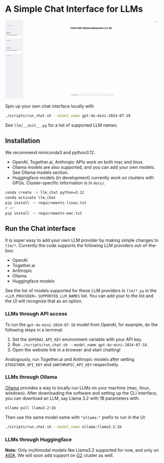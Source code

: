 # A Simple Chat Interface for LLMs

![Chat Interface Demo](assets/llm_chat_readme.gif)

Spin up your own chat interface locally with
```bash
./scripts/run_chat.sh --model_name gpt-4o-mini-2024-07-18
```

See `llm/__init__.py` for a list of supported LLM names.

## Installation

We recommend miniconda3 and python3.12.
- OpenAI, Together.ai, Anthropic APIs work on both mac and linux.
- Ollama models are also supported, and you can add your own models. See Ollama models section.
- Huggingface models (in development) currently work on clusters with GPUs. Cluster-specific information is in `docs/`.

```bash
conda create -n llm_chat python=3.12
conda activate llm_chat
pip install -r requirements-linux.txt
# or 
pip install -r requirements-mac.txt
```

## Run the Chat interface

It is super easy to add your own LLM provider by making simple changes to `llm/*`.
Currently the code supports the following LLM providers out-of-the-box:
- OpenAI
- Together.ai
- Anthropic
- Ollama
- Huggingface models

See the list of models supported for these LLM providers in `llm/*.py` in the `<LLM_PROVIDER>.SUPPORTED_LLM_NAMES` list.
You can add your to the list and the UI will recognize that as an option.

### LLMs through API access

To run the `gpt-4o-mini-2024-07-18` model from OpenAI, for example, do the following steps in a terminal:
1. Set the `$OPENAI_API_KEY` environment variable with your API key.
2. Run `./scripts/run_chat.sh --model_name gpt-4o-mini-2024-07-18`.
3. Open the website link in a browser and start chatting!

Analogously, run Together.ai and Anthropic models after setting `$TOGETHER_API_KEY` and `$ANTHROPIC_API_KEY` respectively.

### LLMs through Ollama
[Ollama](https://ollama.com/) provides a way to locally run LLMs on your machine (mac, linux, windows).
After downloading the software and setting up the CLI interface, you can download an LLM, say Llama 3.2 with 1B parameters with:
```bash
ollama pull llama3.2:1b
```

Then use the same model name with `"ollama:"` prefix to run in the UI:
```bash
./scripts/run_chat.sh --model_name ollama:llama3.2:1b
```

### LLMs through Huggingface

**Note:** Only multimodal models like Llama3.2 supported for now, and only on [AIDA](docs/aida.md).
We will soon add support on [G2](docs/g2.md) cluster as well.
